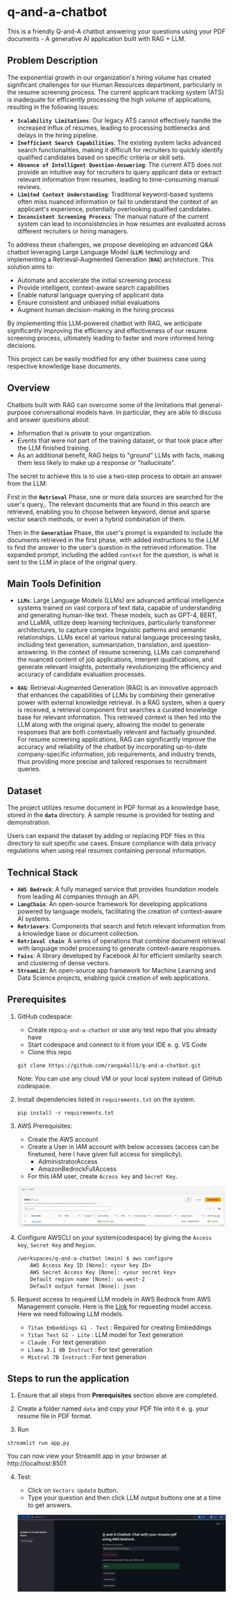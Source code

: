 # q-and-a-chatbot

This is a friendly Q-and-A chatbot answering your questions using your PDF documents - A generative AI application built with RAG + LLM.

## Problem Description

The exponential growth in our organization's hiring volume has created significant challenges for our Human Resources department, particularly in the resume screening process. The current applicant tracking system (ATS) is inadequate for efficiently processing the high volume of applications, resulting in the following issues:

- **`Scalability Limitations`**: Our legacy ATS cannot effectively handle the increased influx of resumes, leading to processing bottlenecks and delays in the hiring pipeline.
- **`Inefficient Search Capabilities`**: The existing system lacks advanced search functionalities, making it difficult for recruiters to quickly identify qualified candidates based on specific criteria or skill sets.
- **`Absence of Intelligent Question-Answering`**: The current ATS does not provide an intuitive way for recruiters to query applicant data or extract relevant information from resumes, leading to time-consuming manual reviews.
- **`Limited Context Understanding`**: Traditional keyword-based systems often miss nuanced information or fail to understand the context of an applicant's experience, potentially overlooking qualified candidates.
- **`Inconsistent Screening Process`**: The manual nature of the current system can lead to inconsistencies in how resumes are evaluated across different recruiters or hiring managers.

To address these challenges, we propose developing an advanced Q&A chatbot leveraging Large Language Model (**`LLM`**) technology and implementing a Retrieval-Augmented Generation (**`RAG`**) architecture. This solution aims to:

- Automate and accelerate the initial screening process
- Provide intelligent, context-aware search capabilities
- Enable natural language querying of applicant data
- Ensure consistent and unbiased initial evaluations
- Augment human decision-making in the hiring process

By implementing this LLM-powered chatbot with RAG, we anticipate significantly improving the efficiency and effectiveness of our resume screening process, ultimately leading to faster and more informed hiring decisions.

This project can be easily modified for any other business case using respective knowledge base documents.

## Overview

Chatbots built with RAG can overcome some of the limitations that general-purpose conversational models have. In particular, they are able to discuss and answer questions about:

- Information that is private to your organization.
- Events that were not part of the training dataset, or that took place after the LLM finished training.
- As an additional benefit, RAG helps to "ground" LLMs with facts, making them less likely to make up a response or "hallucinate".

The secret to achieve this is to use a two-step process to obtain an answer from the LLM:

First in the **`Retrieval`** Phase, one or more data sources are searched for the user's query,. The relevant documents that are found in this search are retrieved, enabling you to choose between keyword, dense and sparse vector search methods, or even a hybrid combination of them.

Then in the **`Generation`** Phase, the user's prompt is expanded to include the documents retrieved in the first phase, with added instructions to the LLM to find the answer to the user's question in the retrieved information. The expanded prompt, including the added `context` for the question, is what is sent to the LLM in place of the original query.


## Main Tools Definition

- **`LLMs`**: Large Language Models (LLMs) are advanced artificial intelligence systems trained on vast corpora of text data, capable of understanding and generating human-like text. These models, such as GPT-4, BERT, and LLaMA, utilize deep learning techniques, particularly transformer architectures, to capture complex linguistic patterns and semantic relationships. LLMs excel at various natural language processing tasks, including text generation, summarization, translation, and question-answering. In the context of resume screening, LLMs can comprehend the nuanced content of job applications, interpret qualifications, and generate relevant insights, potentially revolutionizing the efficiency and accuracy of candidate evaluation processes.

- **`RAG`**: Retrieval-Augmented Generation (RAG) is an innovative approach that enhances the capabilities of LLMs by combining their generative power with external knowledge retrieval. In a RAG system, when a query is received, a retrieval component first searches a curated knowledge base for relevant information. This retrieved context is then fed into the LLM along with the original query, allowing the model to generate responses that are both contextually relevant and factually grounded. For resume screening applications, RAG can significantly improve the accuracy and reliability of the chatbot by incorporating up-to-date company-specific information, job requirements, and industry trends, thus providing more precise and tailored responses to recruitment queries.


## Dataset

The project utilizes resume document in PDF format as a knowledge base, stored in the **`data`** directory. A sample resume is provided for testing and demonstration.

Users can expand the dataset by adding or replacing PDF files in this directory to suit specific use cases. Ensure compliance with data privacy regulations when using real resumes containing personal information.


## Technical Stack

- **`AWS Bedrock`**: A fully managed service that provides foundation models from leading AI companies through an API.
- **`LangChain`**: An open-source framework for developing applications powered by language models, facilitating the creation of context-aware AI systems.
- **`Retrievers`**: Components that search and fetch relevant information from a knowledge base or document collection.
- **`Retrieval chain`**: A series of operations that combine document retrieval with language model processing to generate context-aware responses.
- **`Faiss`**: A library developed by Facebook AI for efficient similarity search and clustering of dense vectors.
- **`StreamLit`**: An open-source app framework for Machine Learning and Data Science projects, enabling quick creation of web applications.


## Prerequisites

1. GitHub codespace:

    - Create repo:`q-and-a-chatbot` or use any test repo that you already have
    - Start codespace and connect to it from your IDE e. g. VS Code
    - Clone this repo
    ```
    git clone https://github.com/ranga4all1/q-and-a-chatbot.git
    ```
    Note: You can use any cloud VM or your local system instead of GitHub codespace.

2. Install dependencies listed in `requirements.txt` on the system.
    ```
    pip install -r requirements.txt
    ```

3. AWS Prerequisites:

    - Create the AWS account
    - Create a User in IAM account with below accesses (access can be finetuned, here I have given full access for simplicity).
        - AdministratorAccess
        - AmazonBedrockFullAccess
    - For this IAM user, create `Access key` and `Secret Key`.

    ![IAM](images/IAM.png)

4. Configure AWSCLI on your system(codespace) by giving the `Access key`, `Secret Key` and `Region`.
    ```
    /workspaces/q-and-a-chatbot (main) $ aws configure
        AWS Access Key ID [None]: <your key ID>
        AWS Secret Access Key [None]: <your secret key>
        Default region name [None]: us-west-2
        Default output format [None]: json
    ```

5. Request access to required LLM models in AWS Bedrock from AWS Management console. Here is the [Link](https://us-west-2.console.aws.amazon.com/bedrock/home?region=us-west-2#/modelaccess) for requesting model access. Here we need following LLM models.

    - `Titan Embeddings G1 - Text` : Required for creating Embeddings
    - `Titan Text G1 - Lite` : LLM model for Text generation
    - `Claude` : For text generation
    - `Llama 3.1 8B Instruct` : For text generation
    - `Mistral 7B Instruct` : For text generation


## Steps to run the application

1. Ensure that all steps from **Prerequisites** section above are completed.

2. Create a folder named `data` and copy your PDF file into it e. g. your resume file in PDF format.

3. Run
```
streamlit run app.py
```
 You can now view your Streamlit app in your browser at http://localhost:8501

4. Test:

    - Click on `Vectors Update` button.
    - Type your question and then click LLM output buttons one at a time to get answers.

    ![q-and-q-chatbot-streamlit](images/q-and-q-chatbot-streamlit-1.png)


